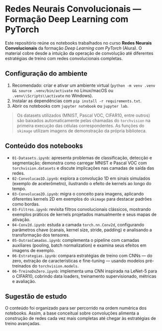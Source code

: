 # Redes Neurais Convolucionais — Formação Deep Learning com PyTorch

Este repositório reúne os notebooks trabalhados no curso **Redes Neurais Convolucionais** da formação *Deep Learning com PyTorch* (Alura). O material cobre desde a intuição da operação de convolução até diferentes estratégias de treino com redes convolucionais completas.

## Configuração do ambiente

1. Recomendado: criar e ativar um ambiente virtual (`python -m venv .venv && source .venv/bin/activate` no Linux/macOS ou `.venv\\Scripts\\activate` no Windows).
2. Instalar as dependências com `pip install -r requirements.txt`.
3. Abrir os notebooks com `jupyter notebook` ou `jupyter lab`.

> Os datasets utilizados (MNIST, Pascal VOC, CIFAR10, entre outros) são baixados automaticamente pelas chamadas do `torchvision` na primeira execução das células correspondentes. As funções do `skimage` utilizam imagens de demonstração da própria biblioteca.

## Conteúdo dos notebooks

- `01-Datasets.ipynb`: apresenta problemas de classificação, detecção e segmentação; demonstra como carregar MNIST e Pascal VOC com `torchvision.datasets` e discute implicações nas camadas de saída das redes.
- `02-Convolucao1D.ipynb`: explora a convolução 1D em sinais simulados (exemplo de acelerômetro), ilustrando o efeito de kernels ao longo do tempo.
- `03-Convolucao2D.ipynb`: migra o conceito para imagens, aplicando diferentes kernels 2D em exemplos do `skimage` para destacar padrões como bordas.
- `03-Filtros.ipynb`: revisita filtros convolucionais clássicos, mostrando exemplos práticos de kernels projetados manualmente e seus mapas de ativação.
- `04-Conv2d.ipynb`: estuda a camada `torch.nn.Conv2d`, configurando parâmetros chave (canais, kernel size, stride, padding) e analisando a transformação dos tensores.
- `05-OutrasCamadas.ipynb`: complementa o pipeline com camadas auxiliares (pooling, batch normalization) e examina seus efeitos em imagens de exemplo.
- `06-Estrategias.ipynb`: compara estratégias de treino com CNNs — do zero, extração de características e fine-tuning — usando modelos pré-treinados do `torchvision.models`.
- `06-TreinoDoZero.ipynb`: implementa uma CNN inspirada na LeNet-5 para o CIFAR10, cobrindo data loaders, treinamento supervisionado, métricas e avaliação.

## Sugestão de estudo

O conteúdo foi organizado para ser percorrido na ordem numérica dos notebooks. Assim, a base conceitual sobre convoluções alimenta a construção de redes cada vez mais completas até chegar às estratégias de treino avançadas.

